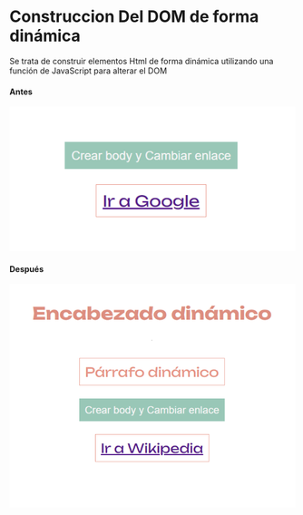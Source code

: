 # Construccion Del DOM de forma dinámica
Se trata de construir elementos Html
de forma dinámica utilizando una función de JavaScript para alterar el DOM

#### Antes
![alt Text](./img/00.png)

#### Después
![alt Text](./img/01.png)
